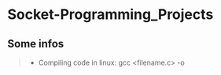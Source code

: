 # Socket-Programming_Projects

## Some infos  
> - Compiling code in linux: gcc <filename.c> -o <nameofbinary>  
> 
